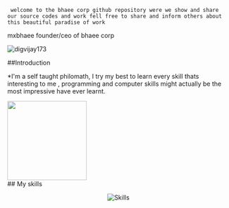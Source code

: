 `` welcome to the bhaee corp github repository were we show and share our source codes and work fell free to share and inform others about this beautiful paradise of work``
</br>

<bold>mxbhaee founder/ceo of bhaee corp</bold>
</br>
<p align="left"> 
<img src="https://komarev.com/ghpvc/?username=mxbhaee&label=Views&color=blue&style=plastic" alt="digvijay173" />
</p>

##Introduction

*I'm a self taught philomath, I try my best to learn every skill thats interesting to me , programming and computer skills might actually be the most impressive have ever learnt.

<img height="180em" src="https://github-readme-stats.vercel.app/api?username=mxbhaee&show_icons=true&hide_border=true&&count_private=true&include_all_commits=true" />
</br>
## My skills

<p align="center">
  <img align="center" alt="Skills" src="https://github.com/viclafouch/viclafouch/blob/master/img/pack.png" />
</p>

